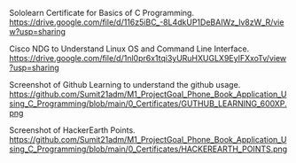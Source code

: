 Sololearn Certificate for Basics of C Programming.
https://drive.google.com/file/d/116z5iBC_-8L4dkUP1DeBAIWz_lv8zW_R/view?usp=sharing

Cisco NDG to Understand Linux OS and Command Line Interface.
https://drive.google.com/file/d/1nl0pr6x1tqi3yURuHXUGLX9EyIFXxoTv/view?usp=sharing

Screenshot of Github Learning to understand the github usage.
https://github.com/Sumit21adm/M1_ProjectGoal_Phone_Book_Application_Using_C_Programming/blob/main/0_Certificates/GUTHUB_LEARNING_600XP.png

Screenshot of HackerEarth Points.
https://github.com/Sumit21adm/M1_ProjectGoal_Phone_Book_Application_Using_C_Programming/blob/main/0_Certificates/HACKEREARTH_POINTS.png
